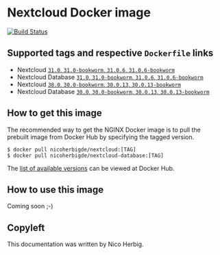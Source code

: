 # Nextcloud Docker image

[![Build Status](https://github.com/nicoherbigio/docker-nextcloud/actions/workflows/build-docker-images.yml/badge.svg)](https://github.com/nicoherbigio/docker-nextcloud/actions/workflows/build-docker-images.yml)

## Supported tags and respective `Dockerfile` links

* Nextcloud [`31.0`, `31.0-bookworm`, `31.0.6`, `31.0.6-bookworm`](https://github.com/nicoherbigio/docker-nextcloud/blob/main/31.0/debian/nextcloud/default/Dockerfile)
* Nextcloud Database [`31.0`, `31.0-bookworm`, `31.0.6`, `31.0.6-bookworm`](https://github.com/nicoherbigio/docker-nextcloud/blob/main/31.0/debian/nextcloud-database/default/Dockerfile)
* Nextcloud [`30.0`, `30.0-bookworm`, `30.0.13`, `30.0.13-bookworm`](https://github.com/nicoherbigio/docker-nextcloud/blob/main/30.0/debian/nextcloud/default/Dockerfile)
* Nextcloud Database [`30.0`, `30.0-bookworm`, `30.0.13`, `30.0.13-bookworm`](https://github.com/nicoherbigio/docker-nextcloud/blob/main/30.0/debian/nextcloud-database/default/Dockerfile)

## How to get this image

The recommended way to get the NGINX Docker image is to pull the prebuilt image from Docker Hub by specifying the tagged version.

```console
$ docker pull nicoherbigde/nextcloud:[TAG]
$ docker pull nicoherbigde/nextcloud-database:[TAG]
```

The [list of available versions](https://hub.docker.com/r/nicoherbigde/nextcloud/tags) can be viewed at Docker Hub.

## How to use this image

Coming soon ;-)

## Copyleft

This documentation was written by Nico Herbig.
